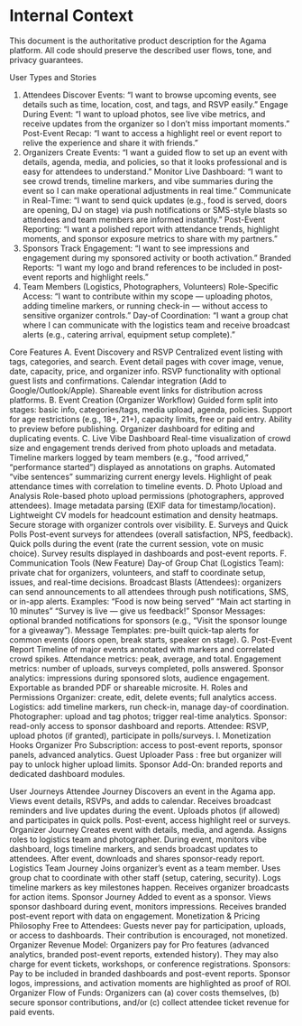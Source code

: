 # Internal Context
This document is the authoritative product description for the Agama platform.
All code should preserve the described user flows, tone, and privacy guarantees.


User Types and Stories
1. Attendees
Discover Events: “I want to browse upcoming events, see details such as time, location, cost, and tags, and RSVP easily.”
Engage During Event: “I want to upload photos, see live vibe metrics, and receive updates from the organizer so I don’t miss important moments.”
Post-Event Recap: “I want to access a highlight reel or event report to relive the experience and share it with friends.”
2. Organizers
Create Events: “I want a guided flow to set up an event with details, agenda, media, and policies, so that it looks professional and is easy for attendees to understand.”
Monitor Live Dashboard: “I want to see crowd trends, timeline markers, and vibe summaries during the event so I can make operational adjustments in real time.”
Communicate in Real-Time: “I want to send quick updates (e.g., food is served, doors are opening, DJ on stage) via push notifications or SMS-style blasts so attendees and team members are informed instantly.”
Post-Event Reporting: “I want a polished report with attendance trends, highlight moments, and sponsor exposure metrics to share with my partners.”
3. Sponsors
Track Engagement: “I want to see impressions and engagement during my sponsored activity or booth activation.”
Branded Reports: “I want my logo and brand references to be included in post-event reports and highlight reels.”
4. Team Members (Logistics, Photographers, Volunteers)
Role-Specific Access: “I want to contribute within my scope — uploading photos, adding timeline markers, or running check-in — without access to sensitive organizer controls.”
Day-of Coordination: “I want a group chat where I can communicate with the logistics team and receive broadcast alerts (e.g., catering arrival, equipment setup complete).”

Core Features
A. Event Discovery and RSVP
Centralized event listing with tags, categories, and search.
Event detail pages with cover image, venue, date, capacity, price, and organizer info.
RSVP functionality with optional guest lists and confirmations.
Calendar integration (Add to Google/Outlook/Apple).
Shareable event links for distribution across platforms.
B. Event Creation (Organizer Workflow)
Guided form split into stages: basic info, categories/tags, media upload, agenda, policies.
Support for age restrictions (e.g., 18+, 21+), capacity limits, free or paid entry.
Ability to preview before publishing.
Organizer dashboard for editing and duplicating events.
C. Live Vibe Dashboard
Real-time visualization of crowd size and engagement trends derived from photo uploads and metadata.
Timeline markers logged by team members (e.g., “food arrived,” “performance started”) displayed as annotations on graphs.
Automated “vibe sentences” summarizing current energy levels.
Highlight of peak attendance times with correlation to timeline events.
D. Photo Upload and Analysis
Role-based photo upload permissions (photographers, approved attendees).
Image metadata parsing (EXIF data for timestamp/location).
Lightweight CV models for headcount estimation and density heatmaps.
Secure storage with organizer controls over visibility.
E. Surveys and Quick Polls
Post-event surveys for attendees (overall satisfaction, NPS, feedback).
Quick polls during the event (rate the current session, vote on music choice).
Survey results displayed in dashboards and post-event reports.
F. Communication Tools (New Feature)
Day-of Group Chat (Logistics Team): private chat for organizers, volunteers, and staff to coordinate setup, issues, and real-time decisions.
Broadcast Blasts (Attendees): organizers can send announcements to all attendees through push notifications, SMS, or in-app alerts. Examples:
“Food is now being served”
“Main act starting in 10 minutes”
“Survey is live — give us feedback!”
Sponsor Messages: optional branded notifications for sponsors (e.g., “Visit the sponsor lounge for a giveaway”).
Message Templates: pre-built quick-tap alerts for common events (doors open, break starts, speaker on stage).
G. Post-Event Report
Timeline of major events annotated with markers and correlated crowd spikes.
Attendance metrics: peak, average, and total.
Engagement metrics: number of uploads, surveys completed, polls answered.
Sponsor analytics: impressions during sponsored slots, audience engagement.
Exportable as branded PDF or shareable microsite.
H. Roles and Permissions
Organizer: create, edit, delete events; full analytics access.
Logistics: add timeline markers, run check-in, manage day-of coordination.
Photographer: upload and tag photos; trigger real-time analytics.
Sponsor: read-only access to sponsor dashboard and reports.
Attendee: RSVP, upload photos (if granted), participate in polls/surveys.
I. Monetization Hooks
Organizer Pro Subscription: access to post-event reports, sponsor panels, advanced analytics.
Guest Uploader Pass : free but organizer will pay to unlock higher upload limits.
Sponsor Add-On: branded reports and dedicated dashboard modules.

User Journeys
Attendee Journey
Discovers an event in the Agama app.
Views event details, RSVPs, and adds to calendar.
Receives broadcast reminders and live updates during the event.
Uploads photos (if allowed) and participates in quick polls.
Post-event, access highlight reel or surveys.
Organizer Journey
Creates event with details, media, and agenda.
Assigns roles to logistics team and photographer.
During event, monitors vibe dashboard, logs timeline markers, and sends broadcast updates to attendees.
After event, downloads and shares sponsor-ready report.
Logistics Team Journey
Joins organizer’s event as a team member.
Uses group chat to coordinate with other staff (setup, catering, security).
Logs timeline markers as key milestones happen.
Receives organizer broadcasts for action items.
Sponsor Journey
Added to event as a sponsor.
Views sponsor dashboard during event, monitors impressions.
Receives branded post-event report with data on engagement.
Monetization & Pricing Philosophy
Free to Attendees: Guests never pay for participation, uploads, or access to dashboards. Their contribution is encouraged, not monetized.
Organizer Revenue Model: Organizers pay for Pro features (advanced analytics, branded post-event reports, extended history). They may also charge for event tickets, workshops, or conference registrations.
Sponsors: Pay to be included in branded dashboards and post-event reports. Sponsor logos, impressions, and activation moments are highlighted as proof of ROI.
Organizer Flow of Funds: Organizers can (a) cover costs themselves, (b) secure sponsor contributions, and/or (c) collect attendee ticket revenue for paid events.

